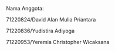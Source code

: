 Nama Anggota:

71220824/David Alan Mulia Priantara

71220836/Yudistira Adiyoga

71220953/Yeremia Christopher Wicaksana
